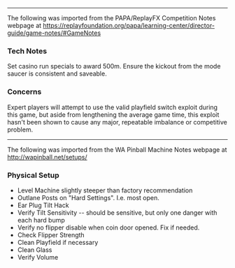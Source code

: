 ***
The following was imported from the PAPA/ReplayFX Competition Notes webpage at https://replayfoundation.org/papa/learning-center/director-guide/game-notes/#GameNotes
### Tech Notes
            
Set casino run specials to award 500m. Ensure the kickout from the mode saucer is consistent and saveable.

### Concerns
Expert players will attempt to use the valid playfield switch exploit during this game, but aside from lengthening the average game time, this exploit hasn't been shown to cause any major, repeatable imbalance or competitive problem.
***
The following was imported from the WA Pinball Machine Notes webpage at http://wapinball.net/setups/
### Physical Setup
-   Level Machine slightly steeper than factory recommendation
-   Outlane Posts on "Hard Settings". I.e. most open.
-   Ear Plug Tilt Hack
-   Verify Tilt Sensitivity -- should be sensitive, but only one danger with each hard bump
-   Verify no flipper disable when coin door opened. Fix if needed.
-   Check Flipper Strength
-   Clean Playfield if necessary
-   Clean Glass
-   Verify Volume
